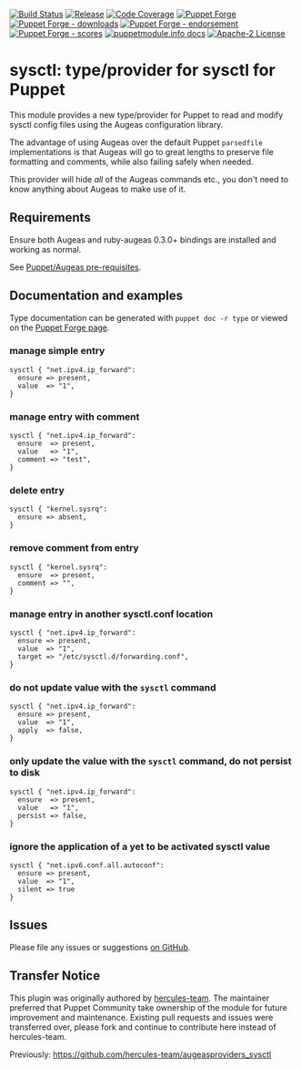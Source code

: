 [![Build Status](https://github.com/voxpupuli/puppet-augeasproviders_sysctl/workflows/CI/badge.svg)](https://github.com/voxpupuli/puppet-augeasproviders_sysctl/actions?query=workflow%3ACI)
[![Release](https://github.com/voxpupuli/puppet-augeasproviders_sysctl/actions/workflows/release.yml/badge.svg)](https://github.com/voxpupuli/puppet-augeasproviders_sysctl/actions/workflows/release.yml)
[![Code Coverage](https://coveralls.io/repos/github/voxpupuli/puppet-augeasproviders_sysctl/badge.svg?branch=master)](https://coveralls.io/github/voxpupuli/puppet-augeasproviders_sysctl)
[![Puppet Forge](https://img.shields.io/puppetforge/v/puppet/augeasproviders_sysctl.svg)](https://forge.puppetlabs.com/puppet/augeasproviders_sysctl)
[![Puppet Forge - downloads](https://img.shields.io/puppetforge/dt/puppet/augeasproviders_sysctl.svg)](https://forge.puppetlabs.com/puppet/augeasproviders_sysctl)
[![Puppet Forge - endorsement](https://img.shields.io/puppetforge/e/puppet/augeasproviders_sysctl.svg)](https://forge.puppetlabs.com/puppet/augeasproviders_sysctl)
[![Puppet Forge - scores](https://img.shields.io/puppetforge/f/puppet/augeasproviders_sysctl.svg)](https://forge.puppetlabs.com/puppet/augeasproviders_sysctl)
[![puppetmodule.info docs](http://www.puppetmodule.info/images/badge.png)](http://www.puppetmodule.info/m/puppet-augeasproviders_sysctl)
[![Apache-2 License](https://img.shields.io/github/license/voxpupuli/puppet-augeasproviders_sysctl.svg)](LICENSE)


# sysctl: type/provider for sysctl for Puppet

This module provides a new type/provider for Puppet to read and modify sysctl
config files using the Augeas configuration library.

The advantage of using Augeas over the default Puppet `parsedfile`
implementations is that Augeas will go to great lengths to preserve file
formatting and comments, while also failing safely when needed.

This provider will hide *all* of the Augeas commands etc., you don't need to
know anything about Augeas to make use of it.

## Requirements

Ensure both Augeas and ruby-augeas 0.3.0+ bindings are installed and working as
normal.

See [Puppet/Augeas pre-requisites](http://docs.puppetlabs.com/guides/augeas.html#pre-requisites).

## Documentation and examples

Type documentation can be generated with `puppet doc -r type` or viewed on the
[Puppet Forge page](http://forge.puppetlabs.com/puppet/augeasproviders_sysctl).


### manage simple entry

    sysctl { "net.ipv4.ip_forward":
      ensure => present,
      value  => "1",
    }

### manage entry with comment

    sysctl { "net.ipv4.ip_forward":
      ensure  => present,
      value   => "1",
      comment => "test",
    }

### delete entry

    sysctl { "kernel.sysrq":
      ensure => absent,
    }

### remove comment from entry

    sysctl { "kernel.sysrq":
      ensure  => present,
      comment => "",
    }

### manage entry in another sysctl.conf location

    sysctl { "net.ipv4.ip_forward":
      ensure => present,
      value  => "1",
      target => "/etc/sysctl.d/forwarding.conf",
    }

### do not update value with the `sysctl` command

    sysctl { "net.ipv4.ip_forward":
      ensure => present,
      value  => "1",
      apply  => false,
    }

### only update the value with the `sysctl` command, do not persist to disk

    sysctl { "net.ipv4.ip_forward":
      ensure  => present,
      value   => "1",
      persist => false,
    }

### ignore the application of a yet to be activated sysctl value

    sysctl { "net.ipv6.conf.all.autoconf":
      ensure => present,
      value  => "1",
      silent => true
    }

## Issues

Please file any issues or suggestions [on GitHub](https://github.com/voxpupuli/puppet-augeasproviders_sysctl/issues).

## Transfer Notice

This plugin was originally authored by [hercules-team](http://augeasproviders.com).
The maintainer preferred that Puppet Community take ownership of the module for future improvement and maintenance.
Existing pull requests and issues were transferred over, please fork and continue to contribute here instead of hercules-team.

Previously: https://github.com/hercules-team/augeasproviders_sysctl
